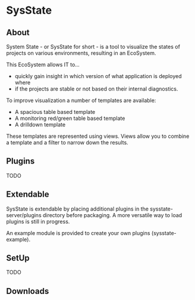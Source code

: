 SysState
========

About
-----

System State - or SysState for short - is a tool to visualize the states of projects on various environments, resulting in an EcoSystem.

This EcoSystem allows IT to... 
- quickly gain insight in which version of what application is deployed where 
- if the projects are stable or not based on their internal diagnostics.
 
To improve visualization a number of templates are available:
- A spacious table based template
- A monitoring red/green table based template
- A drilldown template

These templates are represented using views. Views allow you to combine a template and a filter to narrow down the results.

Plugins
-------
TODO

Extendable
----------
SysState is extendable by placing additional plugins in the sysstate-server/plugins directory before packaging. A more versatile way to load plugins is still in progress.

An example module is provided to create your own plugins (sysstate-example).

SetUp
-----
TODO

Downloads
---------

